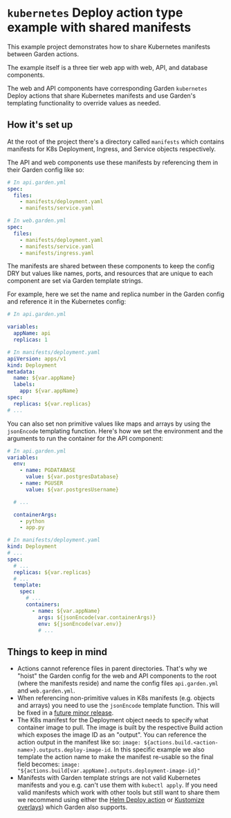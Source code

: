# `kubernetes` Deploy action type example with shared manifests

This example project demonstrates how to share Kubernetes manifests between Garden actions.

The example itself is a three tier web app with web, API, and database components.

The web and API components have corresponding Garden `kubernetes` Deploy actions that share Kubernetes manifests and use Garden's templating functionality to override values as needed.

## How it's set up

At the root of the project there's a directory called `manifests` which contains manifests for K8s Deployment, Ingress, and Service objects respectively.

The API and web components use these manifests by referencing them in their Garden config like so:

```yaml
# In api.garden.yml
spec:
  files:
    - manifests/deployment.yaml
    - manifests/service.yaml

# In web.garden.yml
spec:
  files:
    - manifests/deployment.yaml
    - manifests/service.yaml
    - manifests/ingress.yaml
```

The manifests are shared between these components to keep the config DRY but values like names, ports, and resources that are unique to each component are set via Garden template strings.

For example, here we set the name and replica number in the Garden config and reference it in the Kubernetes config:

```yaml
# In api.garden.yml

variables:
  appName: api
  replicas: 1

# In manifests/deployment.yaml
apiVersion: apps/v1
kind: Deployment
metadata:
  name: ${var.appName}
  labels:
    app: ${var.appName}
spec:
  replicas: ${var.replicas}
# ...
```

You can also set non primitive values like maps and arrays by
using the `jsonEncode` templating function.
Here's how we set the environment and the arguments to run the
container for the API component:

```yaml
# In api.garden.yml
variables:
  env:
    - name: PGDATABASE
      value: ${var.postgresDatabase}
    - name: PGUSER
      value: ${var.postgresUsername}

  # ...

  containerArgs:
    - python
    - app.py

# In manifests/deployment.yaml
kind: Deployment
# ...
spec:
  # ...
  replicas: ${var.replicas}
  # ...
  template:
    spec:
      # ...
      containers:
        - name: ${var.appName}
          args: ${jsonEncode(var.containerArgs)}
          env: ${jsonEncode(var.env)}
          # ...
```

## Things to keep in mind

- Actions cannot reference files in parent directories. That's why we "hoist" the Garden config for the web and API components to the root (where the manifests reside) and name the config files `api.garden.yml` and `web.garden.yml`.
- When referencing non-primitive values in K8s manifests (e.g. objects and arrays) you need to use the `jsonEncode` template function. This will be fixed in a [future minor release](https://github.com/garden-io/garden/issues/3899).
- The K8s manifest for the Deployment object needs to specify what container image to pull. The image is built by the respective Build action which exposes the image ID as an "output". You can reference the action output in the manifest like so: `image:
${actions.build.<action-name>}.outputs.deploy-image-id`. In this specific example we also template the action name to make the manifest re-usable so the final field becomes: `image: "${actions.build[var.appName].outputs.deployment-image-id}"`
- Manifests with Garden template strings are not valid Kubernetes manifests and you e.g. can't use them with `kubectl apply`. If you need valid manifests which work with other tools but still want to share them we recommend using either the [Helm Deploy action](https://docs.garden.io/kubernetes-plugins/action-types/helm) or [Kustomize overlays](https://github.com/garden-io/garden/tree/main/examples/kustomize)) which Garden also supports.
